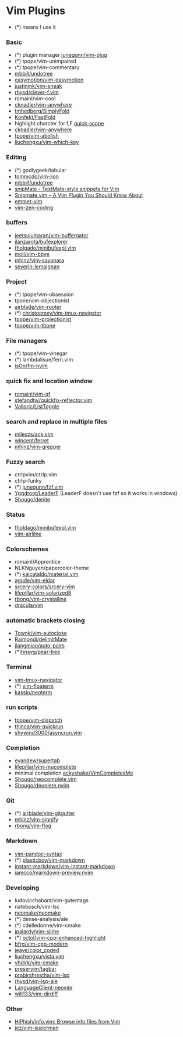 
# Vim Plugins
* (\*) means I use it

### Basic
* (\*) plugin manager [junegunn/vim-plug](https://github.com/junegunn/vim-plug)
* (\*) tpope/vim-unimpaired
* (\*) tpope/vim-commentary
* [mbbill/undotree](https://github.com/mbbill/undotree)
* [easymotion/vim-easymotion](https://github.com/easymotion/vim-easymotion)
* [justinmk/vim-sneak](https://github.com/justinmk/vim-sneak)
* [rhysd/clever-f.vim](https://github.com/rhysd/clever-f.vim)
* romainl/vim-cool
* [cknadler/vim-anywhare](https://www.pornhub.com/view_video.php?viewkey=ph61f929e78e407)
* [tmhedberg/SimplyFold](https://github.com/tmhedberg/SimpylFold)
* [Konfekt/FastFold](https://github.com/Konfekt/FastFold)
* highlight charcter for f,F [quick-scope](https://github.com/unblevable/quick-scope)
* [cknadler/vim-anywhere](https://github.com/cknadler/vim-anywhere)
* [tpope/vim-abolish](https://github.com/tpope/vim-abolish)
* [liuchengxu/vim-which-key](https://github.com/liuchengxu/vim-which-key)

### Editing
* (\*) godlygeek/tabular
* [tommcdo/vim-lion](https://github.com/tommcdo/vim-lion)
* [mbbill/undotree](https://github.com/mbbill/undotree)
* [snipMate - TextMate-style snippets for Vim](https://www.vim.org/scripts/script.php?script_id=2540)
* [Snipmate.vim – A Vim Plugin You Should Know About](https://catonmat.net/vim-plugins-snipmate-vim)
* [emmet-vim](https://github.com/mattn/emmet-vim)
* [vim-zen-coding](https://github.com/gosukiwi/vim-zen-coding)

### buffers
* [jeetsujumaran/vim-buffergator](https://github.com/jeetsukumaran/vim-buffergator)
* [jlanzarota/bufexplorer](https://github.com/jlanzarotta/bufexplorer)
* [fholgado/minibufexpl.vim](https://github.com/fholgado/minibufexpl.vim)
* [moll/vim-bbye](https://github.com/moll/vim-bbye)
* [mhinz/vim-sayonara](https://github.com/mhinz/vim-sayonara)
* [severin-lemaignan](https://github.com/severin-lemaignan/vim-minimap)

### Project
* (\*) tpope/vim-obsession
* tpone/vim-objectionist
* [airblade/vim-rooter](https://github.com/airblade/vim-rooter)
* (\*) [christoomey/vim-tmux-navigator](https://github.com/christoomey/vim-tmux-navigator)
* [tpope/vim-projectionist](https://github.com/tpope/vim-projectionist)
* [tpope/vim-tbone](https://github.com/tpope/vim-tbone)

### File managers
* (\*) tpope/vim-vinegar
* (\*) lambdalisue/fern.vim
* [isOn/fm-nvim](https://github.com/is0n/fm-nvim)

### quick fix and location window
* [romainl/vim-qf](https://github.com/romainl/vim-qf)
* [stefandtw/quickfix-reflector.vim](https://github.com/stefandtw/quickfix-reflector.vim)
* [Valloric/ListToggle](https://github.com/Valloric/ListToggle)

### search and replace in multiple files
* [mileszs/ack.vim](https://github.com/mileszs/ack.vim)
* [wincent/ferret](https://github.com/wincent/ferret)
* [mhinz/vim-grepper](https://github.com/mhinz/vim-grepper)

### Fuzzy search
* ctrlpvim/ctrlp.vim
* ctrlp-funky
* (\*) [junegunn/fzf.vim](https://github.com/junegunn/fzf.vim)
* [Yggdroot/LeaderF](https://github.com/Yggdroot/LeaderF) (LeaderF doesn't use fzf so it works in windows)
* [Shougo/denite](https://github.com/Shougo/denite.nvim)

### Status
* [fholdago/minibufexpl.vim](https://github.com/fholgado/minibufexpl.vim)
* [vim-airlilne](https://github.com/vim-airline/vim-airline)

### Colorschemes
* romainl/Apprentice
* NLKNguyen/papercolor-theme
* (\*) [kaicataldo/material.vim](https://github.com/kaicataldo/material.vim)
* [agude/vim-eldar](https://github.com/agude/vim-eldar)
* [srcery-colors/srcery-vim](https://github.com/srcery-colors/srcery-vim)
* [lifepillar/vim-solarized8](https://github.com/lifepillar/vim-solarized8)
* [rbong/vim-crystalline](https://github.com/rbong/vim-crystalline)
* [dracula/vim](https://github.com/dracula/vim)

### automatic brackets closing
* [Townk/vim-autoclose](https://github.com/Townk/vim-autoclose)
* [Raimondi/delimitMate](https://github.com/Raimondi/delimitMate)
* [jiangmiao/auto-pairs](https://github.com/jiangmiao/auto-pairs)
* (\*)[tmsvg/pear-tree](https://github.com/tmsvg/pear-tree)

### Terminal
* [vim-tmux-navigator](https://github.com/christoomey/vim-tmux-navigator)
* (\*) [vim-floaterm](https://github.com/voldikss/vim-floaterm)
* [kassio/neoterm](https://github.com/kassio/neoterm)

### run scripts
* [tpope/vim-dispatch](https://github.com/tpope/vim-dispatch)
* [thinca/vim-quickrun](https://github.com/thinca/vim-quickrun)
* [shywind3000/asyncrun.vim](https://github.com/skywind3000/asyncrun.vim)

### Completion
* [evandew/supertab](https://github.com/ervandew/supertab)
* [lifepillar/vim-mucomplete](https://github.com/lifepillar/vim-mucomplete)
* minimal completion [ackyshake/VimCompletesMe](https://github.com/ackyshake/VimCompletesMe)
* [Shougo/neocomplete.vim](https://github.com/Shougo/neocomplete.vim)
* [Shougo/deoplete.nvim](https://github.com/Shougo/deoplete.nvim)

### Git
* (\*) [airblade/vim-gitgutter](https://github.com/airblade/vim-gitgutter)
* [mhinz/vim-signify](https://github.com/mhinz/vim-signify)
* [rbong/vim-flog](https://github.com/rbong/vim-flog)

### Markdown
* [vim-pandoc-syntax](https://github.com/vim-pandoc/vim-pandoc-syntax/)
* (\*) [plasticboy/vim-markdown](https://github.com/plasticboy/vim-markdown)
* [instant-markdown/vim-instant-markdown](https://github.com/instant-markdown/vim-instant-markdown)
* [iamcco/markdown-preview.nvim](https://github.com/iamcco/markdown-preview.nvim)

### Developing
* ludovicchabant/vim-gutentags
* natebosch/vim-lsc
* [neomake/neomake](https://github.com/neomake/neomake)
* (\*) dense-analysis/ale
* (\*) cdelledonne/vim-cmake
* [jpalardy/vim-slime](https://github.com/jpalardy/vim-slime)
* (\*) [octol/vim-cpp-enhanced-highlight](https://github.com/octol/vim-cpp-enhanced-highlight)
* [bfrg/vim-cpp-modern](https://github.com/bfrg/vim-cpp-modern)
* [jeaye/color_coded](https://github.com/jeaye/color_coded)
* [liuchengxu/vista.vim](https://github.com/liuchengxu/vista.vim)
* [vhdirk/vim-cmake](https://github.com/vhdirk/vim-cmake)
* [preservim/tagbar](https://github.com/preservim/tagbar)
* [prabirshrestha/vim-lsp](https://github.com/prabirshrestha/vim-lsp)
* [rhysd/vim-lsp-ale](https://github.com/rhysd/vim-lsp-ale)
* [LanguageClient-neovim](https://github.com/autozimu/LanguageClient-neovim)
* [will133/vim-dirdiff](https://github.com/will133/vim-dirdiff)

### Other
* [HiPhish/info.vim: Browse info files from Vim](https://github.com/HiPhish/info.vim)
* [jez/vim-superman](https://github.com/jez/vim-superman)

